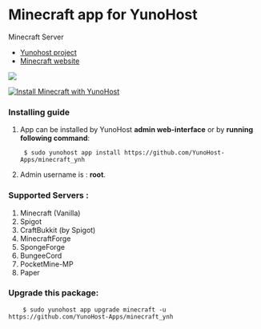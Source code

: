 # Minecraft app for YunoHost
Minecraft Server

- [Yunohost project](https://yunohost.org)
- [Minecraft website](https://www.minecraft.net/)

![](https://www.cziplee.com/journal/wp-content/uploads/2015/06/Minecraft-Banner.png)


[![Install Minecraft with YunoHost](https://install-app.yunohost.org/install-with-yunohost.png)](https://install-app.yunohost.org/?app=minecraft)

### Installing guide

 1. App can be installed by YunoHost **admin web-interface** or by **running following command**:

         $ sudo yunohost app install https://github.com/YunoHost-Apps/minecraft_ynh
 1. Admin username is : **root**.
 
 
 ### Supported Servers :
 
1. Minecraft (Vanilla)
2. Spigot
3. CraftBukkit (by Spigot)
4. MinecraftForge
5. SpongeForge
6. BungeeCord
7. PocketMine-MP
8. Paper
 
### Upgrade this package:

        $ sudo yunohost app upgrade minecraft -u https://github.com/YunoHost-Apps/minecraft_ynh

